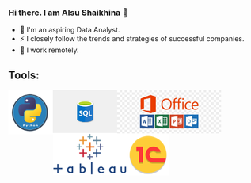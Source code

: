 ### Hi there. I am Alsu Shaikhina 👋

- 🌱 I'm an aspiring Data Analyst.
- ⚡ I closely follow the trends and strategies of successful companies.
- 💬 I work remotely.

## Tools:
<img align="left" alt="HTML5" width="90px" src="https://github.com/anarovna/anarovna/blob/main/round7.png" />
<img align="left" alt="HTML5" width="130px" src="https://github.com/anarovna/anarovna/blob/main/i.webp" />
<img align="left" alt="HTML5" width="210px" src="https://github.com/anarovna/anarovna/blob/main/239-2391882_microsoft-office-training-microsoft-office-online-logo.jpeg" />
<img align="left" alt="HTML5" width="150px" src="https://github.com/anarovna/anarovna/blob/main/62e14245eb4d9a9dc054c181.png" />
<img align="left" alt="HTML5" width="85px" src="https://github.com/anarovna/anarovna/blob/main/1cestart_94341.png" />

